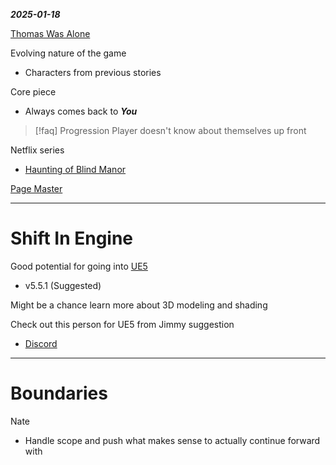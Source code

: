 
***2025-01-18***

[Thomas Was Alone](https://store.steampowered.com/app/220780/Thomas_Was_Alone/)

Evolving nature of the game
- Characters from previous stories

Core piece
- Always comes back to ***You***

>[!faq] Progression
>Player doesn't know about themselves up front

Netflix series
- [Haunting of Blind Manor](https://www.imdb.com/title/tt10970552/)

[Page Master](https://www.imdb.com/title/tt0110763/)

---
# Shift In Engine

Good potential for going into [UE5](https://www.unrealengine.com/en-US/unreal-engine-5)
- v5.5.1 (Suggested)

Might be a chance learn more about 3D modeling and shading

Check out this person for UE5 from Jimmy suggestion
- [Discord](https://discord.gg/druidmechanics-game-developer-community-807733033192390676)

---
# Boundaries

Nate 
- Handle scope and push what makes sense to actually continue forward with